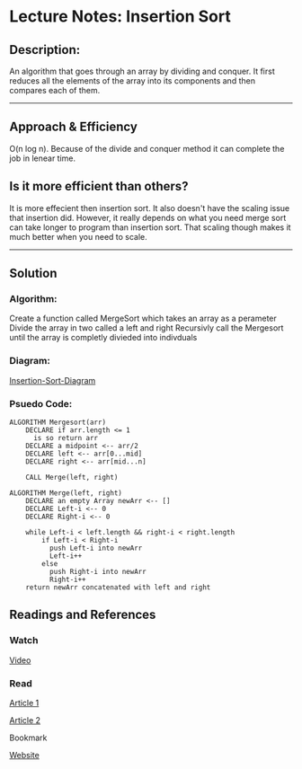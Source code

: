 # Lecture Notes: Insertion Sort

## Description:
An algorithm that goes through an array by dividing and conquer. It first reduces all the elements of the array into its components and then compares each of them. 
___

## Approach & Efficiency
O(n log n). Because of the divide and conquer method it can complete the job in lenear time. 


## Is it more efficient than others? 

It is more effecient then insertion sort. It also doesn't have the scaling issue that insertion did. However, it really depends on what you need merge sort can take longer to program than insertion sort. That scaling though makes it much better when you need to scale. 

___
## Solution

### Algorithm:

Create a function called MergeSort which takes an array as a perameter
  Divide the array in two called a left and right
  Recursivly call the Mergesort until the array is completly divieded into indivduals

### Diagram: 
[Insertion-Sort-Diagram](https://www.geeksforgeeks.org/wp-content/uploads/Merge-Sort-Tutorial.png)
### Psuedo Code:
```
ALGORITHM Mergesort(arr)
    DECLARE if arr.length <= 1
      is so return arr
    DECLARE a midpoint <-- arr/2
    DECLARE left <-- arr[0...mid]
    DECLARE right <-- arr[mid...n]

    CALL Merge(left, right)

ALGORITHM Merge(left, right)
    DECLARE an empty Array newArr <-- []
    DECLARE Left-i <-- 0
    DECLARE Right-i <-- 0

    while Left-i < left.length && right-i < right.length
        if Left-i < Right-i
          push Left-i into newArr
          Left-i++
        else
          push Right-i into newArr
          Right-i++
    return newArr concatenated with left and right
```


## Readings and References
### Watch
[Video](https://www.youtube.com/watch?v=4VqmGXwpLqc)
### Read

[Article 1](https://en.wikipedia.org/wiki/Merge_sort)

[Article 2](https://www.khanacademy.org/computing/computer-science/algorithms/merge-sort/a/overview-of-merge-sort)

Bookmark

[Website](https://www.geeksforgeeks.org/merge-sort/)